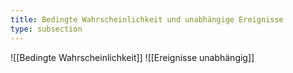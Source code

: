 ```yaml
---
title: Bedingte Wahrscheinlichkeit und unabhängige Ereignisse
type: subsection
---
```


![[Bedingte Wahrscheinlichkeit]]
![[Ereignisse unabhängig]]